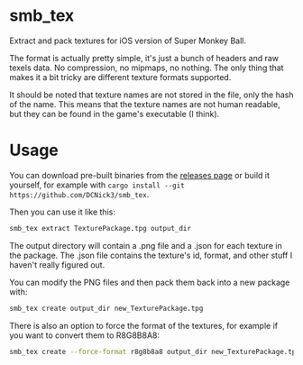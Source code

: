 
# smb_tex 

Extract and pack textures for iOS version of Super Monkey Ball.

The format is actually pretty simple, it's just a bunch of headers and raw texels data. No compression, no mipmaps, no nothing. The only thing that makes it a bit tricky are different texture formats supported. 

It should be noted that texture names are not stored in the file, only the hash of the name. This means that the texture names are not human readable, but they can be found in the game's executable (I think).

# Usage

You can download pre-built binaries from the [releases page](https://github.com/DCNick3/smb_tex/releases) or build it yourself, for example with `cargo install --git https://github.com/DCNick3/smb_tex`.

Then you can use it like this:

```bash
smb_tex extract TexturePackage.tpg output_dir
```

The output directory will contain a .png file and a .json for each texture in the package. The .json file contains the texture's id, format, and other stuff I haven't really figured out.

You can modify the PNG files and then pack them back into a new package with:

```bash
smb_tex create output_dir new_TexturePackage.tpg
```

There is also an option to force the format of the textures, for example if you want to convert them to R8G8B8A8:

```bash
smb_tex create --force-format r8g8b8a8 output_dir new_TexturePackage.tpg
```